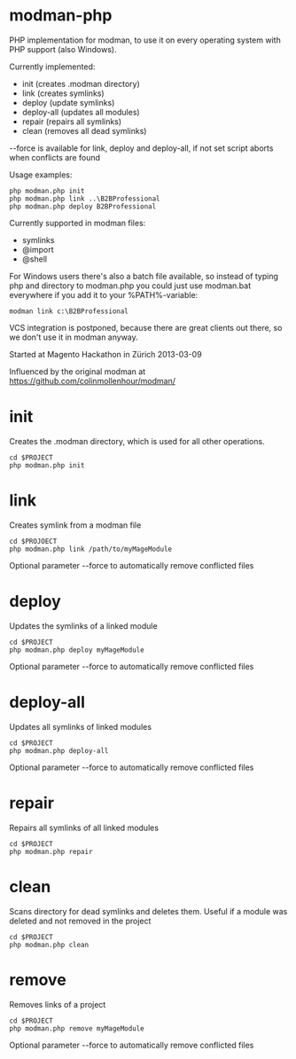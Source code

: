 modman-php
==========

PHP implementation for modman, to use it on every operating system with PHP support (also Windows).

Currently implemented:
 - init (creates .modman directory)
 - link <target> (creates symlinks)
 - deploy <module> (update symlinks)
 - deploy-all (updates all modules)
 - repair (repairs all symlinks)
 - clean (removes all dead symlinks)

 --force is available for link, deploy and deploy-all, if not set script aborts when conflicts are found

Usage examples:

    php modman.php init
    php modman.php link ..\B2BProfessional
    php modman.php deploy B2BProfessional

Currently supported in modman files:
 - symlinks
 - @import
 - @shell

For Windows users there's also a batch file available, so instead of typing php and directory to modman.php you could just use modman.bat everywhere if you add it to your %PATH%-variable:

    modman link c:\B2BProfessional


VCS integration is postponed, because there are great clients out there, so we don't use it in modman anyway.


Started at Magento Hackathon in Zürich 2013-03-09


Influenced by the original modman at https://github.com/colinmollenhour/modman/


init
====

Creates the .modman directory, which is used for all other operations.

    cd $PROJECT
    php modman.php init

link
====

Creates symlink from a modman file

    cd $PROJOECT
    php modman.php link /path/to/myMageModule

Optional parameter --force to automatically remove conflicted files

deploy
======

Updates the symlinks of a linked module

    cd $PROJECT
    php modman.php deploy myMageModule

Optional parameter --force to automatically remove conflicted files

deploy-all
==========

Updates all symlinks of linked modules

    cd $PROJECT
    php modman.php deploy-all

Optional parameter --force to automatically remove conflicted files

repair
======

Repairs all symlinks of all linked modules

    cd $PROJECT
    php modman.php repair

clean
=====

Scans directory for dead symlinks and deletes them. Useful if a module was deleted and not removed in the project

    cd $PROJECT
    php modman.php clean

remove
======

Removes links of a project

    cd $PROJECT
    php modman.php remove myMageModule

Optional parameter --force to automatically remove conflicted files
